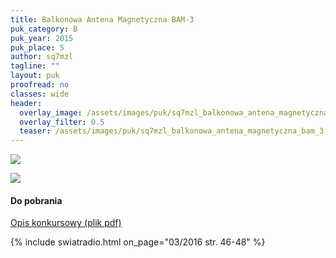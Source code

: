 ```yaml
---
title: Balkonowa Antena Magnetyczna BAM-3
puk_category: B
puk_year: 2015
puk_place: 5
author: sq7mzl
tagline: ""
layout: puk
proofread: no
classes: wide
header:
  overlay_image: /assets/images/puk/sq7mzl_balkonowa_antena_magnetyczna_bam_3.jpg
  overlay_filter: 0.5
  teaser: /assets/images/puk/sq7mzl_balkonowa_antena_magnetyczna_bam_3.jpg
---
```






 



![](assets/data/img/projects/2015-5-0.jpg) 


![](assets/img/work-in-progress.jpg) 
#### Do pobrania

[Opis konkursowy (plik pdf)](/assets/bin/SQ7MZL_Antena-balkonowa.pdf)




{% include swiatradio.html on_page="03/2016 str. 46-48" %}

 





 



